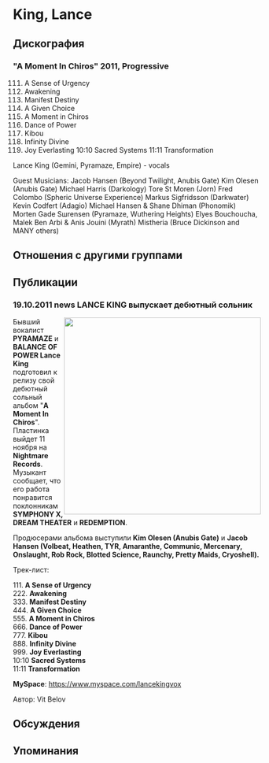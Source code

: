 # King, Lance



## Дискография

### "A Moment In Chiros" 2011, Progressive

111. A Sense of Urgency
222. Awakening  
333. Manifest Destiny       
444. A Given Choice        
555. A Moment in Chiros 
666. Dance of Power
777. Kibou
888. Infinity Divine
999. Joy Everlasting
10:10 Sacred Systems
11:11 Transformation


Lance King (Gemini, Pyramaze, Empire) - vocals

Guest Musicians: 
Jacob Hansen (Beyond Twilight, Anubis Gate) 
Kim Olesen (Anubis Gate) 
Michael Harris (Darkology) 
Tore St Moren (Jorn) 
Fred Colombo (Spheric Universe Experience) 
Markus Sigfridsson (Darkwater) 
Kevin Codfert (Adagio) 
Michael Hansen & Shane Dhiman (Phonomik) 
Morten Gade Sшrensen (Pyramaze, Wuthering Heights) 
Elyes Bouchoucha, Malek Ben Arbi & Anis Jouini (Myrath) 
Mistheria (Bruce Dickinson and MANY others)


## Отношения с другими группами


## Публикации

### 19.10.2011 news LANCE KING выпускает дебютный сольник

<P><IMG height=400 alt="" hspace=0 src="/images/news_rus/2011.10/21610.jpg" width=400 align=right border=0>Бывший вокалист<STRONG> PYRAMAZE</STRONG> и <STRONG>BALANCE OF POWER Lance King</STRONG> подготовил к релизу свой дебютный сольный альбом "<STRONG>A Moment In Chiros</STRONG>". Пластинка выйдет 11 ноября на <STRONG>Nightmare Records</STRONG>. Музыкант сообщает, что его работа понравится поклонникам <STRONG>SYMPHONY X, DREAM THEATER</STRONG> и <STRONG>REDEMPTION</STRONG>. </P>
<P>Продюсерами альбома выступили <STRONG>Kim Olesen (Anubis Gate)</STRONG> и <STRONG>Jacob Hansen (Volbeat, Heathen, TYR, Amaranthe, Communic, Mercenary, Onslaught, Rob Rock, Blotted Science, Raunchy, Pretty Maids, Cryoshell).</STRONG></P>
<P>Трек-лист:</P>
<P>111.<STRONG> A Sense of Urgency</STRONG><BR>222. <STRONG>Awakening&nbsp; <BR></STRONG>333. <STRONG>Manifest Destiny</STRONG>&nbsp;&nbsp;&nbsp;&nbsp;&nbsp;&nbsp; <BR>444. <STRONG>A Given Choice</STRONG>&nbsp;&nbsp;&nbsp;&nbsp;&nbsp;&nbsp;&nbsp; <BR>555. <STRONG>A Moment in Chiros</STRONG> <BR>666. <STRONG>Dance of Power<BR></STRONG>777. <STRONG>Kibou<BR></STRONG>888. <STRONG>Infinity Divine</STRONG><BR>999. <STRONG>Joy Everlasting</STRONG><BR>10:10 <STRONG>Sacred Systems</STRONG><BR>11:11 <STRONG>Transformation</STRONG></P>
<P><STRONG>MySpace</STRONG>: <A href="https://www.myspace.com/lancekingvox">https://www.myspace.com/lancekingvox</A></P>
Автор: Vit Belov


## Обсуждения


## Упоминания

